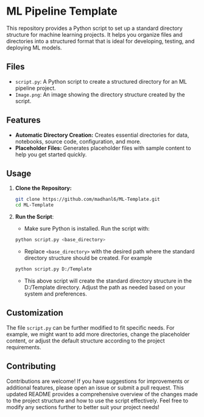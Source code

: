 # ML Pipeline Template

This repository provides a Python script to set up a standard directory structure for machine learning projects. It helps you organize files and directories into a structured format that is ideal for developing, testing, and deploying ML models.

## Files

- `script.py`: A Python script to create a structured directory for an ML pipeline project.
- `Image.png`: An image showing the directory structure created by the script.

## Features

- **Automatic Directory Creation:** Creates essential directories for data, notebooks, source code, configuration, and more.
- **Placeholder Files:** Generates placeholder files with sample content to help you get started quickly.

## Usage

1. **Clone the Repository:**
   ```bash
   git clone https://github.com/madhanl6/ML-Template.git
   cd ML-Template
   ```

2. **Run the Script**:
   - Make sure Python is installed. Run the script with:


   ```bash
   python script.py <base_directory>
   ```

   - Replace `<base_directory>` with the desired path where the standard directory structure should be created. For example


   ```bash
   python script.py D:/Template
   ```

   - This above script will create the standard directory structure in the D:/Template directory. Adjust the path as needed based on your system and preferences.

## Customization

The file `script.py` can be further modified to fit specific needs. For example, we might want to add more directories, change the placeholder content, or adjust the default structure according to the project requirements.

## Contributing

Contributions are welcome! If you have suggestions for improvements or additional features, please open an issue or submit a pull request. This updated README provides a comprehensive overview of the changes made to the project structure and how to use the script effectively. Feel free to modify any sections further to better suit your project needs!

  

